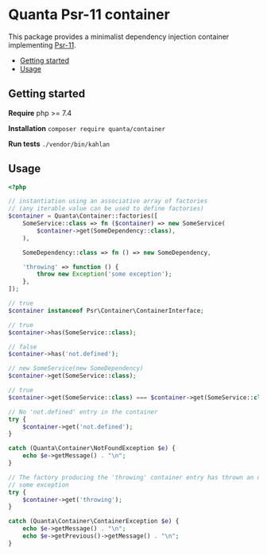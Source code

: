 # Quanta Psr-11 container

This package provides a minimalist dependency injection container implementing [Psr-11](https://www.php-fig.org/psr/psr-11/).

- [Getting started](#getting-started)
- [Usage](#usage)

## Getting started

**Require** php >= 7.4

**Installation** `composer require quanta/container`

**Run tests** `./vendor/bin/kahlan`

## Usage

```php
<?php

// instantiation using an associative array of factories
// (any iterable value can be used to define factories)
$container = Quanta\Container::factories([
    SomeService::class => fn ($container) => new SomeService(
        $container->get(SomeDependency::class),
    ),

    SomeDependency::class => fn () => new SomeDependency,

    'throwing' => function () {
        throw new Exception('some exception');
    },
]);

// true
$container instanceof Psr\Container\ContainerInterface;

// true
$container->has(SomeService::class);

// false
$container->has('not.defined');

// new SomeService(new SomeDependency)
$container->get(SomeService::class);

// true
$container->get(SomeService::class) === $container->get(SomeService::class);

// No 'not.defined' entry in the container
try {
    $container->get('not.defined');
}

catch (Quanta\Container\NotFoundException $e) {
    echo $e->getMessage() . "\n";
}

// The factory producing the 'throwing' container entry has thrown an uncaught exception
// some exception
try {
    $container->get('throwing');
}

catch (Quanta\Container\ContainerException $e) {
    echo $e->getMessage() . "\n";
    echo $e->getPrevious()->getMessage() . "\n";
}
```
